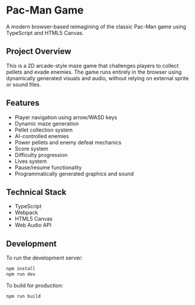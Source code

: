 # Pac-Man Game

A modern browser-based reimagining of the classic Pac-Man game using TypeScript and HTML5 Canvas.

## Project Overview

This is a 2D arcade-style maze game that challenges players to collect pellets and evade enemies. The game runs entirely in the browser using dynamically generated visuals and audio, without relying on external sprite or sound files.

## Features

- Player navigation using arrow/WASD keys
- Dynamic maze generation
- Pellet collection system
- AI-controlled enemies
- Power pellets and enemy defeat mechanics
- Score system
- Difficulty progression
- Lives system
- Pause/resume functionality
- Programmatically generated graphics and sound

## Technical Stack

- TypeScript
- Webpack
- HTML5 Canvas
- Web Audio API

## Development

To run the development server:

```bash
npm install
npm run dev
```

To build for production:

```bash
npm run build
```
